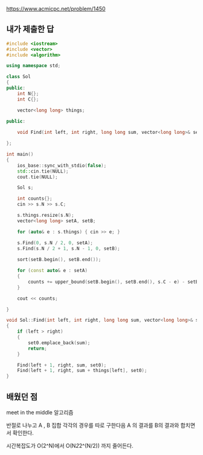 https://www.acmicpc.net/problem/1450

내가 제출한 답
------------
```cpp
#include <iostream>
#include <vector>
#include <algorithm>

using namespace std;

class Sol
{
public:
	int N{};
	int C{};

	vector<long long> things;

public:
	
	void Find(int left, int right, long long sum, vector<long long>& set0);

};

int main()
{
	ios_base::sync_with_stdio(false);
	std::cin.tie(NULL);
	cout.tie(NULL);

	Sol s;

	int counts{};
	cin >> s.N >> s.C;

	s.things.resize(s.N);
	vector<long long> setA, setB;

	for (auto& e : s.things) { cin >> e; }

	s.Find(0, s.N / 2, 0, setA);
	s.Find(s.N / 2 + 1, s.N - 1, 0, setB);
	
	sort(setB.begin(), setB.end());

	for (const auto& e : setA)
	{
		counts += upper_bound(setB.begin(), setB.end(), s.C - e) - setB.begin();
	}

	cout << counts;

}

void Sol::Find(int left, int right, long long sum, vector<long long>& set0)
{
	if (left > right)
	{
		set0.emplace_back(sum);
		return;
	}

	Find(left + 1, right, sum, set0);
	Find(left + 1, right, sum + things[left], set0);
}
```

배웠던 점
--------------

meet in the middle 알고리즘

반절로 나누고 A , B 집합 각각의 경우를 따로 구한다음 A 의 결과를 B의 결과와 합치면서 확인한다.

시간복잡도가 O(2^N)에서 O(N*2*2^(N/2)) 까지 줄어든다.
